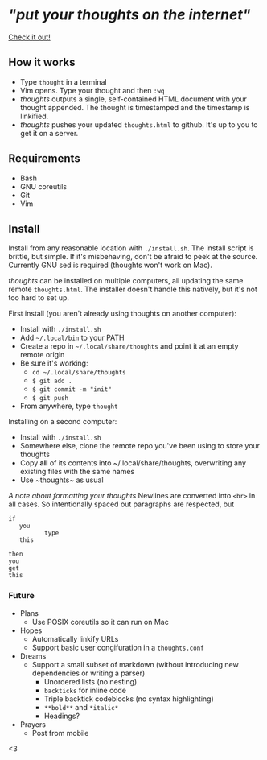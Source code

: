 
# *"put your thoughts on the internet"* 
[Check it out!](https://thoughts.maren.hup.is)

## How it works
* Type `thought` in a terminal
* Vim opens. Type your thought and then `:wq`
* *thoughts* outputs a single, self-contained HTML document with your thought appended. The thought is timestamped and the timestamp is linkified.
* *thoughts* pushes your updated `thoughts.html` to github. It's up to you to get it on a server.

## Requirements
* Bash
* GNU coreutils
* Git
* Vim

## Install
Install from any reasonable location with `./install.sh`. The install script is brittle, but simple. If it's misbehaving, don't be afraid to peek at the source. Currently GNU sed is required (thoughts won't work on Mac).

*thoughts* can be installed on multiple computers, all updating the same remote `thoughts.html`. The installer doesn't handle this natively, but it's not too hard to set up.

First install (you aren't already using thoughts on another computer):
* Install with `./install.sh`
* Add `~/.local/bin` to your PATH
* Create a repo in `~/.local/share/thoughts` and point it at an empty remote origin
* Be sure it's working:
  * `cd ~/.local/share/thoughts`
  * `$ git add .`
  * `$ git commit -m "init"`
  * `$ git push`
* From anywhere, type `thought`

Installing on a second computer:
* Install with `./install.sh`
* Somewhere else, clone the remote repo you've been using to store your thoughts
* Copy **all** of its contents into ~/.local/share/thoughts, overwriting any existing files with the same names
* Use ~thoughts~ as usual

*A note about formatting your thoughts* 
Newlines are converted into `<br>` in all cases. So intentionally spaced out paragraphs are respected, but
```
if
   you
          type
   this
```
```
then
you
get
this
```

### Future
* Plans
  * Use POSIX coreutils so it can run on Mac
* Hopes
  * Automatically linkify URLs
  * Support basic user congifuration in a `thoughts.conf`
* Dreams
  * Support a small subset of markdown (without introducing new dependencies or writing a parser)
    * Unordered lists (no nesting)
    * ``backticks`` for inline code
    * Triple backtick codeblocks (no syntax highlighting)
    * `**bold**` and `*italic*`
    * Headings?
* Prayers
  * Post from mobile

<3
